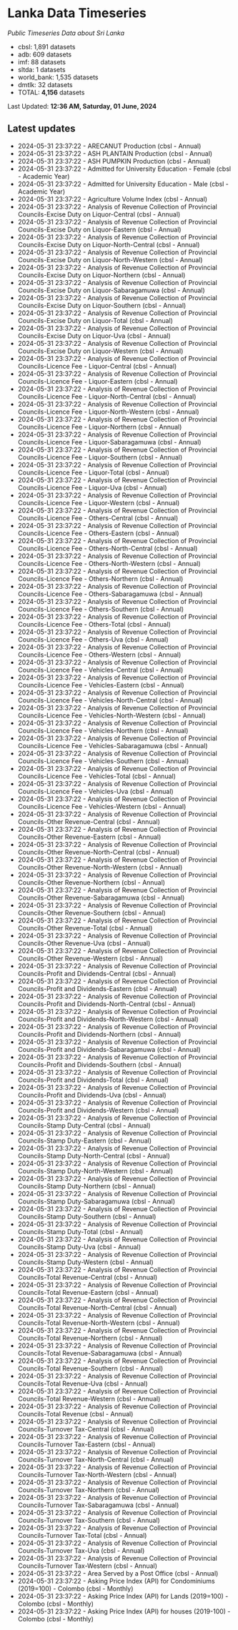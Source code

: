 # Lanka Data Timeseries
*Public Timeseries Data about Sri Lanka*

* cbsl: 1,891 datasets
* adb: 609 datasets
* imf: 88 datasets
* sltda: 1 datasets
* world_bank: 1,535 datasets
* dmtlk: 32 datasets
* TOTAL: **4,156** datasets

Last Updated: **12:36 AM, Saturday, 01 June, 2024**

## Latest updates

* 2024-05-31 23:37:22 - ARECANUT Production (cbsl - Annual)
* 2024-05-31 23:37:22 - ASH PLANTAIN Production (cbsl - Annual)
* 2024-05-31 23:37:22 - ASH PUMPKIN Production (cbsl - Annual)
* 2024-05-31 23:37:22 - Admitted for University Education - Female (cbsl - Academic Year)
* 2024-05-31 23:37:22 - Admitted for University Education - Male (cbsl - Academic Year)
* 2024-05-31 23:37:22 - Agriculture Volume Index (cbsl - Annual)
* 2024-05-31 23:37:22 - Analysis of Revenue Collection of Provincial Councils-Excise Duty on Liquor-Central (cbsl - Annual)
* 2024-05-31 23:37:22 - Analysis of Revenue Collection of Provincial Councils-Excise Duty on Liquor-Eastern (cbsl - Annual)
* 2024-05-31 23:37:22 - Analysis of Revenue Collection of Provincial Councils-Excise Duty on Liquor-North-Central (cbsl - Annual)
* 2024-05-31 23:37:22 - Analysis of Revenue Collection of Provincial Councils-Excise Duty on Liquor-North-Western (cbsl - Annual)
* 2024-05-31 23:37:22 - Analysis of Revenue Collection of Provincial Councils-Excise Duty on Liquor-Northern (cbsl - Annual)
* 2024-05-31 23:37:22 - Analysis of Revenue Collection of Provincial Councils-Excise Duty on Liquor-Sabaragamuwa (cbsl - Annual)
* 2024-05-31 23:37:22 - Analysis of Revenue Collection of Provincial Councils-Excise Duty on Liquor-Southern (cbsl - Annual)
* 2024-05-31 23:37:22 - Analysis of Revenue Collection of Provincial Councils-Excise Duty on Liquor-Total (cbsl - Annual)
* 2024-05-31 23:37:22 - Analysis of Revenue Collection of Provincial Councils-Excise Duty on Liquor-Uva (cbsl - Annual)
* 2024-05-31 23:37:22 - Analysis of Revenue Collection of Provincial Councils-Excise Duty on Liquor-Western (cbsl - Annual)
* 2024-05-31 23:37:22 - Analysis of Revenue Collection of Provincial Councils-Licence Fee - Liquor-Central (cbsl - Annual)
* 2024-05-31 23:37:22 - Analysis of Revenue Collection of Provincial Councils-Licence Fee - Liquor-Eastern (cbsl - Annual)
* 2024-05-31 23:37:22 - Analysis of Revenue Collection of Provincial Councils-Licence Fee - Liquor-North-Central (cbsl - Annual)
* 2024-05-31 23:37:22 - Analysis of Revenue Collection of Provincial Councils-Licence Fee - Liquor-North-Western (cbsl - Annual)
* 2024-05-31 23:37:22 - Analysis of Revenue Collection of Provincial Councils-Licence Fee - Liquor-Northern (cbsl - Annual)
* 2024-05-31 23:37:22 - Analysis of Revenue Collection of Provincial Councils-Licence Fee - Liquor-Sabaragamuwa (cbsl - Annual)
* 2024-05-31 23:37:22 - Analysis of Revenue Collection of Provincial Councils-Licence Fee - Liquor-Southern (cbsl - Annual)
* 2024-05-31 23:37:22 - Analysis of Revenue Collection of Provincial Councils-Licence Fee - Liquor-Total (cbsl - Annual)
* 2024-05-31 23:37:22 - Analysis of Revenue Collection of Provincial Councils-Licence Fee - Liquor-Uva (cbsl - Annual)
* 2024-05-31 23:37:22 - Analysis of Revenue Collection of Provincial Councils-Licence Fee - Liquor-Western (cbsl - Annual)
* 2024-05-31 23:37:22 - Analysis of Revenue Collection of Provincial Councils-Licence Fee - Others-Central (cbsl - Annual)
* 2024-05-31 23:37:22 - Analysis of Revenue Collection of Provincial Councils-Licence Fee - Others-Eastern (cbsl - Annual)
* 2024-05-31 23:37:22 - Analysis of Revenue Collection of Provincial Councils-Licence Fee - Others-North-Central (cbsl - Annual)
* 2024-05-31 23:37:22 - Analysis of Revenue Collection of Provincial Councils-Licence Fee - Others-North-Western (cbsl - Annual)
* 2024-05-31 23:37:22 - Analysis of Revenue Collection of Provincial Councils-Licence Fee - Others-Northern (cbsl - Annual)
* 2024-05-31 23:37:22 - Analysis of Revenue Collection of Provincial Councils-Licence Fee - Others-Sabaragamuwa (cbsl - Annual)
* 2024-05-31 23:37:22 - Analysis of Revenue Collection of Provincial Councils-Licence Fee - Others-Southern (cbsl - Annual)
* 2024-05-31 23:37:22 - Analysis of Revenue Collection of Provincial Councils-Licence Fee - Others-Total (cbsl - Annual)
* 2024-05-31 23:37:22 - Analysis of Revenue Collection of Provincial Councils-Licence Fee - Others-Uva (cbsl - Annual)
* 2024-05-31 23:37:22 - Analysis of Revenue Collection of Provincial Councils-Licence Fee - Others-Western (cbsl - Annual)
* 2024-05-31 23:37:22 - Analysis of Revenue Collection of Provincial Councils-Licence Fee - Vehicles-Central (cbsl - Annual)
* 2024-05-31 23:37:22 - Analysis of Revenue Collection of Provincial Councils-Licence Fee - Vehicles-Eastern (cbsl - Annual)
* 2024-05-31 23:37:22 - Analysis of Revenue Collection of Provincial Councils-Licence Fee - Vehicles-North-Central (cbsl - Annual)
* 2024-05-31 23:37:22 - Analysis of Revenue Collection of Provincial Councils-Licence Fee - Vehicles-North-Western (cbsl - Annual)
* 2024-05-31 23:37:22 - Analysis of Revenue Collection of Provincial Councils-Licence Fee - Vehicles-Northern (cbsl - Annual)
* 2024-05-31 23:37:22 - Analysis of Revenue Collection of Provincial Councils-Licence Fee - Vehicles-Sabaragamuwa (cbsl - Annual)
* 2024-05-31 23:37:22 - Analysis of Revenue Collection of Provincial Councils-Licence Fee - Vehicles-Southern (cbsl - Annual)
* 2024-05-31 23:37:22 - Analysis of Revenue Collection of Provincial Councils-Licence Fee - Vehicles-Total (cbsl - Annual)
* 2024-05-31 23:37:22 - Analysis of Revenue Collection of Provincial Councils-Licence Fee - Vehicles-Uva (cbsl - Annual)
* 2024-05-31 23:37:22 - Analysis of Revenue Collection of Provincial Councils-Licence Fee - Vehicles-Western (cbsl - Annual)
* 2024-05-31 23:37:22 - Analysis of Revenue Collection of Provincial Councils-Other Revenue-Central (cbsl - Annual)
* 2024-05-31 23:37:22 - Analysis of Revenue Collection of Provincial Councils-Other Revenue-Eastern (cbsl - Annual)
* 2024-05-31 23:37:22 - Analysis of Revenue Collection of Provincial Councils-Other Revenue-North-Central (cbsl - Annual)
* 2024-05-31 23:37:22 - Analysis of Revenue Collection of Provincial Councils-Other Revenue-North-Western (cbsl - Annual)
* 2024-05-31 23:37:22 - Analysis of Revenue Collection of Provincial Councils-Other Revenue-Northern (cbsl - Annual)
* 2024-05-31 23:37:22 - Analysis of Revenue Collection of Provincial Councils-Other Revenue-Sabaragamuwa (cbsl - Annual)
* 2024-05-31 23:37:22 - Analysis of Revenue Collection of Provincial Councils-Other Revenue-Southern (cbsl - Annual)
* 2024-05-31 23:37:22 - Analysis of Revenue Collection of Provincial Councils-Other Revenue-Total (cbsl - Annual)
* 2024-05-31 23:37:22 - Analysis of Revenue Collection of Provincial Councils-Other Revenue-Uva (cbsl - Annual)
* 2024-05-31 23:37:22 - Analysis of Revenue Collection of Provincial Councils-Other Revenue-Western (cbsl - Annual)
* 2024-05-31 23:37:22 - Analysis of Revenue Collection of Provincial Councils-Profit and Dividends-Central (cbsl - Annual)
* 2024-05-31 23:37:22 - Analysis of Revenue Collection of Provincial Councils-Profit and Dividends-Eastern (cbsl - Annual)
* 2024-05-31 23:37:22 - Analysis of Revenue Collection of Provincial Councils-Profit and Dividends-North-Central (cbsl - Annual)
* 2024-05-31 23:37:22 - Analysis of Revenue Collection of Provincial Councils-Profit and Dividends-North-Western (cbsl - Annual)
* 2024-05-31 23:37:22 - Analysis of Revenue Collection of Provincial Councils-Profit and Dividends-Northern (cbsl - Annual)
* 2024-05-31 23:37:22 - Analysis of Revenue Collection of Provincial Councils-Profit and Dividends-Sabaragamuwa (cbsl - Annual)
* 2024-05-31 23:37:22 - Analysis of Revenue Collection of Provincial Councils-Profit and Dividends-Southern (cbsl - Annual)
* 2024-05-31 23:37:22 - Analysis of Revenue Collection of Provincial Councils-Profit and Dividends-Total (cbsl - Annual)
* 2024-05-31 23:37:22 - Analysis of Revenue Collection of Provincial Councils-Profit and Dividends-Uva (cbsl - Annual)
* 2024-05-31 23:37:22 - Analysis of Revenue Collection of Provincial Councils-Profit and Dividends-Western (cbsl - Annual)
* 2024-05-31 23:37:22 - Analysis of Revenue Collection of Provincial Councils-Stamp Duty-Central (cbsl - Annual)
* 2024-05-31 23:37:22 - Analysis of Revenue Collection of Provincial Councils-Stamp Duty-Eastern (cbsl - Annual)
* 2024-05-31 23:37:22 - Analysis of Revenue Collection of Provincial Councils-Stamp Duty-North-Central (cbsl - Annual)
* 2024-05-31 23:37:22 - Analysis of Revenue Collection of Provincial Councils-Stamp Duty-North-Western (cbsl - Annual)
* 2024-05-31 23:37:22 - Analysis of Revenue Collection of Provincial Councils-Stamp Duty-Northern (cbsl - Annual)
* 2024-05-31 23:37:22 - Analysis of Revenue Collection of Provincial Councils-Stamp Duty-Sabaragamuwa (cbsl - Annual)
* 2024-05-31 23:37:22 - Analysis of Revenue Collection of Provincial Councils-Stamp Duty-Southern (cbsl - Annual)
* 2024-05-31 23:37:22 - Analysis of Revenue Collection of Provincial Councils-Stamp Duty-Total (cbsl - Annual)
* 2024-05-31 23:37:22 - Analysis of Revenue Collection of Provincial Councils-Stamp Duty-Uva (cbsl - Annual)
* 2024-05-31 23:37:22 - Analysis of Revenue Collection of Provincial Councils-Stamp Duty-Western (cbsl - Annual)
* 2024-05-31 23:37:22 - Analysis of Revenue Collection of Provincial Councils-Total Revenue-Central (cbsl - Annual)
* 2024-05-31 23:37:22 - Analysis of Revenue Collection of Provincial Councils-Total Revenue-Eastern (cbsl - Annual)
* 2024-05-31 23:37:22 - Analysis of Revenue Collection of Provincial Councils-Total Revenue-North-Central (cbsl - Annual)
* 2024-05-31 23:37:22 - Analysis of Revenue Collection of Provincial Councils-Total Revenue-North-Western (cbsl - Annual)
* 2024-05-31 23:37:22 - Analysis of Revenue Collection of Provincial Councils-Total Revenue-Northern (cbsl - Annual)
* 2024-05-31 23:37:22 - Analysis of Revenue Collection of Provincial Councils-Total Revenue-Sabaragamuwa (cbsl - Annual)
* 2024-05-31 23:37:22 - Analysis of Revenue Collection of Provincial Councils-Total Revenue-Southern (cbsl - Annual)
* 2024-05-31 23:37:22 - Analysis of Revenue Collection of Provincial Councils-Total Revenue-Uva (cbsl - Annual)
* 2024-05-31 23:37:22 - Analysis of Revenue Collection of Provincial Councils-Total Revenue-Western (cbsl - Annual)
* 2024-05-31 23:37:22 - Analysis of Revenue Collection of Provincial Councils-Total Revenue (cbsl - Annual)
* 2024-05-31 23:37:22 - Analysis of Revenue Collection of Provincial Councils-Turnover Tax-Central (cbsl - Annual)
* 2024-05-31 23:37:22 - Analysis of Revenue Collection of Provincial Councils-Turnover Tax-Eastern (cbsl - Annual)
* 2024-05-31 23:37:22 - Analysis of Revenue Collection of Provincial Councils-Turnover Tax-North-Central (cbsl - Annual)
* 2024-05-31 23:37:22 - Analysis of Revenue Collection of Provincial Councils-Turnover Tax-North-Western (cbsl - Annual)
* 2024-05-31 23:37:22 - Analysis of Revenue Collection of Provincial Councils-Turnover Tax-Northern (cbsl - Annual)
* 2024-05-31 23:37:22 - Analysis of Revenue Collection of Provincial Councils-Turnover Tax-Sabaragamuwa (cbsl - Annual)
* 2024-05-31 23:37:22 - Analysis of Revenue Collection of Provincial Councils-Turnover Tax-Southern (cbsl - Annual)
* 2024-05-31 23:37:22 - Analysis of Revenue Collection of Provincial Councils-Turnover Tax-Total (cbsl - Annual)
* 2024-05-31 23:37:22 - Analysis of Revenue Collection of Provincial Councils-Turnover Tax-Uva (cbsl - Annual)
* 2024-05-31 23:37:22 - Analysis of Revenue Collection of Provincial Councils-Turnover Tax-Western (cbsl - Annual)
* 2024-05-31 23:37:22 - Area Served by a Post Office (cbsl - Annual)
* 2024-05-31 23:37:22 - Asking Price Index (API) for Condominiums (2019=100) - Colombo (cbsl - Monthly)
* 2024-05-31 23:37:22 - Asking Price Index (API) for Lands (2019=100) - Colombo (cbsl - Monthly)
* 2024-05-31 23:37:22 - Asking Price Index (API) for houses (2019-100) - Colombo (cbsl - Monthly)